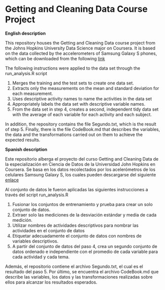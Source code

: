 # Getting and Cleaning Data Course Project

<strong> English description </strong>

This repository houses the Getting and Cleaning Data course project from the Johns Hopkins University Data Science major on Coursera. It is based on the data collected by the accelerometers of Samsung Galaxy S phones, which can be downloaded from the following <a href = "https://d396qusza40orc.cloudfront.net/getdata%2Fprojectfiles%2FUCI%20HAR%20Dataset.zip"> link </a>

The following instructions were applied to the data set through the run_analysis.R script

1. Merges the training and the test sets to create one data set.
2. Extracts only the measurements on the mean and standard deviation for each measurement.
3. Uses descriptive activity names to name the activities in the data set
4. Appropriately labels the data set with descriptive variable names.
5. From the data set in step 4, creates a second, independent tidy data set with the average of each variable for each activity and each subject.

In addition, the repository contains the file Segundo.txt, which is the result of step 5. Finally, there is the file CodeBook.md that describes the variables, the data and the transformations carried out on them to achieve the expected results.


<strong> Spanish description </strong>

Este repositorio alberga el proyecto del curso Getting and Cleaning Data de la especialización en Ciencia de Datos de la Universidad John Hopkins en Coursera. Se basa en los datos recolectados por los acelerómetros de los celulares Samsung Galaxy S, los cuales pueden descargarse del siguiente <a href = "https://d396qusza40orc.cloudfront.net/getdata%2Fprojectfiles%2FUCI%20HAR%20Dataset.zip"> enlace </a>

Al conjunto de datos le fueron aplicadas las siguientes instrucciones a través del script run_analysis.R

1. Fusionar los conjuntos de entrenamiento y prueba para crear un solo conjunto de datos.
2. Extraer solo las mediciones de la desviación estándar y media de cada medición.
3. Utilizar nombres de actividades descriptivos para nombrar las actividades en el conjunto de datos
4. Etiquetar adecuadamente el conjunto de datos con nombres de variables descriptivos.
5. A partir del conjunto de datos del paso 4, crea un segundo conjunto de datos ordenado e independiente con el promedio de cada variable para cada actividad y cada tema.

Además, el repositorio contiene el archivo Segundo.txt, el cual es el resultado del paso 5. Por último, se encuentra el archivo CodeBook.md que describe las variables, los datos y las transformaciones realizadas sobre ellos para alcanzar los resultados esperados.
